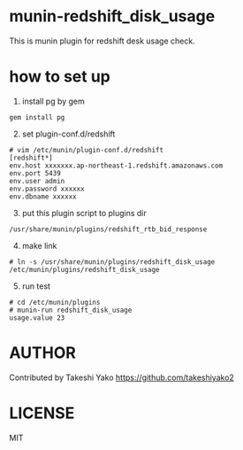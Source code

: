 # munin-redshift_disk_usage

This is munin plugin for redshift desk usage check.

# how to set up

1) install pg by gem

```
gem install pg
```


2) set plugin-conf.d/redshift

```
# vim /etc/munin/plugin-conf.d/redshift
[redshift*]
env.host xxxxxxx.ap-northeast-1.redshift.amazonaws.com
env.port 5439
env.user admin
env.password xxxxxx
env.dbname xxxxxx
```

3) put this plugin script to plugins dir

```
/usr/share/munin/plugins/redshift_rtb_bid_response
```

4) make link

```
# ln -s /usr/share/munin/plugins/redshift_disk_usage /etc/munin/plugins/redshift_disk_usage
```

5) run test

```
# cd /etc/munin/plugins
# munin-run redshift_disk_usage
usage.value 23
```


# AUTHOR

Contributed by Takeshi Yako
https://github.com/takeshiyako2

# LICENSE

MIT
